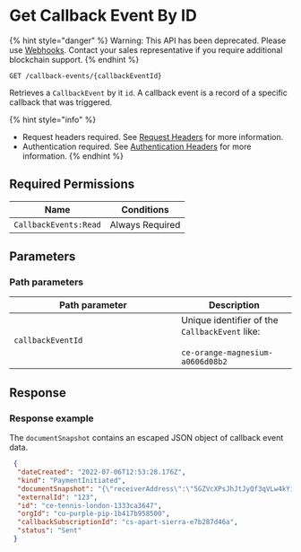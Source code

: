 # Get Callback Event By ID

&#x20;&#x20;

{% hint style="danger" %}
Warning: This API has been deprecated.  Please use [Webhooks](../../../webhooks/).  Contact your sales representative if you require additional blockchain support. &#x20;
{% endhint %}

&#x20;

`GET /callback-events/{callbackEventId}`

Retrieves a `CallbackEvent` by it `id`. A callback event is a record of a specific callback that was triggered.

{% hint style="info" %}
* Request headers required. See [Request Headers](../../../../getting-started/request-headers.md) for more information.
* Authentication required. See [Authentication Headers](../../../../getting-started/request-headers.md#authentication-headers) for more information.
{% endhint %}

## Required Permissions

| Name                  | Conditions      |
| --------------------- | --------------- |
| `CallbackEvents:Read` | Always Required |

## Parameters <a href="#parameters.1" id="parameters.1"></a>

### Path parameters <a href="#path-parameters" id="path-parameters"></a>

<table><thead><tr><th width="283">Path parameter</th><th>Description</th></tr></thead><tbody><tr><td><code>callbackEventId</code></td><td>Unique identifier of the <code>CallbackEvent</code> like:<br><br><code>ce-orange-magnesium-a0606d08b2</code></td></tr></tbody></table>

## Response <a href="#response" id="response"></a>

### Response example <a href="#response-example" id="response-example"></a>

The `documentSnapshot` contains an escaped JSON object of callback event data.

```json
 {
  "dateCreated": "2022-07-06T12:53:28.176Z",
  "kind": "PaymentInitiated",
  "documentSnapshot": "{\"receiverAddress\":\"5GZVcXPsJhJtJyQf3qVLw4kYi9KUV2SjNQS6PhyhjgV7\",\"note\":\"TEST-amount-5-1657112007850\",\"amount\":\"0.0011\",\"assetSymbol\":\"SOL\",\"dateCreated\":\"2022-07-06T12:53:27.891Z\",\"receiver\":{\"kind\":\"BlockchainWalletAddress\",\"address\":\"5GZVcXPsJhJtJyQf3qVLw4kYi9KUV2SjNQS6PhyhjgV7\"},\"initiator\":{\"kind\":\"Employee\",\"orgId\":\"cu-purple-pip-1b417b958500\",\"employeeId\":\"ce-early-violet-703a68145bca\"},\"assetAccountId\":\"aa-muppet-crazy-b2fa6ab7a8\",\"id\":\"pa-saturn-lion-bfc5b80210\",\"orgId\":\"cu-purple-pip-1b417b958500\",\"status\":\"Initiated\"}",
  "externalId": "123",
  "id": "ce-tennis-london-1333ca3647",
  "orgId": "cu-purple-pip-1b417b958500",
  "callbackSubscriptionId": "cs-apart-sierra-e7b287d46a",
  "status": "Sent"
 }
```
